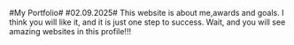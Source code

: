 #My Portfolio# 
#02.09.2025#
This website is about me,awards and goals. I think you will like it, and it is just one step to success. Wait, and you will see amazing websites in this profile!!!

